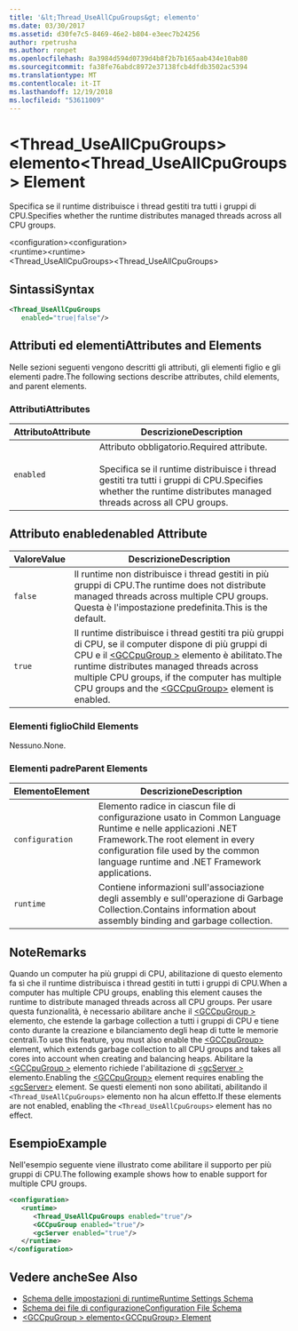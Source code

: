 ```yaml
---
title: '&lt;Thread_UseAllCpuGroups&gt; elemento'
ms.date: 03/30/2017
ms.assetid: d30fe7c5-8469-46e2-b804-e3eec7b24256
author: rpetrusha
ms.author: ronpet
ms.openlocfilehash: 8a3984d594d0739d4b8f2b7b165aab434e10ab80
ms.sourcegitcommit: fa38fe76abdc8972e37138fcb4dfdb3502ac5394
ms.translationtype: MT
ms.contentlocale: it-IT
ms.lasthandoff: 12/19/2018
ms.locfileid: "53611009"
---
```

# <a name="ltthreaduseallcpugroupsgt-element"></a><span data-ttu-id="9d3f5-102">&lt;Thread_UseAllCpuGroups&gt; elemento</span><span class="sxs-lookup"><span data-stu-id="9d3f5-102">&lt;Thread_UseAllCpuGroups&gt; Element</span></span>
<span data-ttu-id="9d3f5-103">Specifica se il runtime distribuisce i thread gestiti tra tutti i gruppi di CPU.</span><span class="sxs-lookup"><span data-stu-id="9d3f5-103">Specifies whether the runtime distributes managed threads across all CPU groups.</span></span>  
  
 <span data-ttu-id="9d3f5-104">\<configuration></span><span class="sxs-lookup"><span data-stu-id="9d3f5-104">\<configuration></span></span>  
<span data-ttu-id="9d3f5-105">\<runtime></span><span class="sxs-lookup"><span data-stu-id="9d3f5-105">\<runtime></span></span>  
<span data-ttu-id="9d3f5-106"><Thread_UseAllCpuGroups></span><span class="sxs-lookup"><span data-stu-id="9d3f5-106"><Thread_UseAllCpuGroups></span></span>  
  
## <a name="syntax"></a><span data-ttu-id="9d3f5-107">Sintassi</span><span class="sxs-lookup"><span data-stu-id="9d3f5-107">Syntax</span></span>  
  
```xml
<Thread_UseAllCpuGroups    
   enabled="true|false"/>  
```  
  
## <a name="attributes-and-elements"></a><span data-ttu-id="9d3f5-108">Attributi ed elementi</span><span class="sxs-lookup"><span data-stu-id="9d3f5-108">Attributes and Elements</span></span>  
 <span data-ttu-id="9d3f5-109">Nelle sezioni seguenti vengono descritti gli attributi, gli elementi figlio e gli elementi padre.</span><span class="sxs-lookup"><span data-stu-id="9d3f5-109">The following sections describe attributes, child elements, and parent elements.</span></span>  
  
### <a name="attributes"></a><span data-ttu-id="9d3f5-110">Attributi</span><span class="sxs-lookup"><span data-stu-id="9d3f5-110">Attributes</span></span>  
  
|<span data-ttu-id="9d3f5-111">Attributo</span><span class="sxs-lookup"><span data-stu-id="9d3f5-111">Attribute</span></span>|<span data-ttu-id="9d3f5-112">Descrizione</span><span class="sxs-lookup"><span data-stu-id="9d3f5-112">Description</span></span>|  
|---------------|-----------------|  
|`enabled`|<span data-ttu-id="9d3f5-113">Attributo obbligatorio.</span><span class="sxs-lookup"><span data-stu-id="9d3f5-113">Required attribute.</span></span><br /><br /> <span data-ttu-id="9d3f5-114">Specifica se il runtime distribuisce i thread gestiti tra tutti i gruppi di CPU.</span><span class="sxs-lookup"><span data-stu-id="9d3f5-114">Specifies whether the runtime distributes managed threads across all CPU groups.</span></span>|  
  
## <a name="enabled-attribute"></a><span data-ttu-id="9d3f5-115">Attributo enabled</span><span class="sxs-lookup"><span data-stu-id="9d3f5-115">enabled Attribute</span></span>  
  
|<span data-ttu-id="9d3f5-116">Valore</span><span class="sxs-lookup"><span data-stu-id="9d3f5-116">Value</span></span>|<span data-ttu-id="9d3f5-117">Descrizione</span><span class="sxs-lookup"><span data-stu-id="9d3f5-117">Description</span></span>|  
|-----------|-----------------|  
|`false`|<span data-ttu-id="9d3f5-118">Il runtime non distribuisce i thread gestiti in più gruppi di CPU.</span><span class="sxs-lookup"><span data-stu-id="9d3f5-118">The runtime does not distribute managed threads across multiple CPU groups.</span></span> <span data-ttu-id="9d3f5-119">Questa è l'impostazione predefinita.</span><span class="sxs-lookup"><span data-stu-id="9d3f5-119">This is the default.</span></span>|  
|`true`|<span data-ttu-id="9d3f5-120">Il runtime distribuisce i thread gestiti tra più gruppi di CPU, se il computer dispone di più gruppi di CPU e il [ \<GCCpuGroup >](../../../../../docs/framework/configure-apps/file-schema/runtime/gccpugroup-element.md) elemento è abilitato.</span><span class="sxs-lookup"><span data-stu-id="9d3f5-120">The runtime distributes managed threads across multiple CPU groups, if the computer has multiple CPU groups and the [\<GCCpuGroup>](../../../../../docs/framework/configure-apps/file-schema/runtime/gccpugroup-element.md) element is enabled.</span></span>|  
  
### <a name="child-elements"></a><span data-ttu-id="9d3f5-121">Elementi figlio</span><span class="sxs-lookup"><span data-stu-id="9d3f5-121">Child Elements</span></span>  
 <span data-ttu-id="9d3f5-122">Nessuno.</span><span class="sxs-lookup"><span data-stu-id="9d3f5-122">None.</span></span>  
  
### <a name="parent-elements"></a><span data-ttu-id="9d3f5-123">Elementi padre</span><span class="sxs-lookup"><span data-stu-id="9d3f5-123">Parent Elements</span></span>  
  
|<span data-ttu-id="9d3f5-124">Elemento</span><span class="sxs-lookup"><span data-stu-id="9d3f5-124">Element</span></span>|<span data-ttu-id="9d3f5-125">Descrizione</span><span class="sxs-lookup"><span data-stu-id="9d3f5-125">Description</span></span>|  
|-------------|-----------------|  
|`configuration`|<span data-ttu-id="9d3f5-126">Elemento radice in ciascun file di configurazione usato in Common Language Runtime e nelle applicazioni .NET Framework.</span><span class="sxs-lookup"><span data-stu-id="9d3f5-126">The root element in every configuration file used by the common language runtime and .NET Framework applications.</span></span>|  
|`runtime`|<span data-ttu-id="9d3f5-127">Contiene informazioni sull'associazione degli assembly e sull'operazione di Garbage Collection.</span><span class="sxs-lookup"><span data-stu-id="9d3f5-127">Contains information about assembly binding and garbage collection.</span></span>|  
  
## <a name="remarks"></a><span data-ttu-id="9d3f5-128">Note</span><span class="sxs-lookup"><span data-stu-id="9d3f5-128">Remarks</span></span>  
 <span data-ttu-id="9d3f5-129">Quando un computer ha più gruppi di CPU, abilitazione di questo elemento fa sì che il runtime distribuisca i thread gestiti in tutti i gruppi di CPU.</span><span class="sxs-lookup"><span data-stu-id="9d3f5-129">When a computer has multiple CPU groups, enabling this element causes the runtime to distribute managed threads across all CPU groups.</span></span> <span data-ttu-id="9d3f5-130">Per usare questa funzionalità, è necessario abilitare anche il [ \<GCCpuGroup >](../../../../../docs/framework/configure-apps/file-schema/runtime/gccpugroup-element.md) elemento, che estende la garbage collection a tutti i gruppi di CPU e tiene conto durante la creazione e bilanciamento degli heap di tutte le memorie centrali.</span><span class="sxs-lookup"><span data-stu-id="9d3f5-130">To use this feature, you must also enable the [\<GCCpuGroup>](../../../../../docs/framework/configure-apps/file-schema/runtime/gccpugroup-element.md) element, which extends garbage collection to all CPU groups and takes all cores into account when creating and balancing heaps.</span></span> <span data-ttu-id="9d3f5-131">Abilitare la [ \<GCCpuGroup >](../../../../../docs/framework/configure-apps/file-schema/runtime/gccpugroup-element.md) elemento richiede l'abilitazione di [ \<gcServer >](../../../../../docs/framework/configure-apps/file-schema/runtime/gcserver-element.md) elemento.</span><span class="sxs-lookup"><span data-stu-id="9d3f5-131">Enabling the [\<GCCpuGroup>](../../../../../docs/framework/configure-apps/file-schema/runtime/gccpugroup-element.md) element requires enabling the [\<gcServer>](../../../../../docs/framework/configure-apps/file-schema/runtime/gcserver-element.md) element.</span></span> <span data-ttu-id="9d3f5-132">Se questi elementi non sono abilitati, abilitando il `<Thread_UseAllCpuGroups>` elemento non ha alcun effetto.</span><span class="sxs-lookup"><span data-stu-id="9d3f5-132">If these elements are not enabled, enabling the `<Thread_UseAllCpuGroups>` element has no effect.</span></span>  
  
## <a name="example"></a><span data-ttu-id="9d3f5-133">Esempio</span><span class="sxs-lookup"><span data-stu-id="9d3f5-133">Example</span></span>  
 <span data-ttu-id="9d3f5-134">Nell'esempio seguente viene illustrato come abilitare il supporto per più gruppi di CPU.</span><span class="sxs-lookup"><span data-stu-id="9d3f5-134">The following example shows how to enable support for multiple CPU groups.</span></span>  
  
```xml  
<configuration>  
   <runtime>  
      <Thread_UseAllCpuGroups enabled="true"/>  
      <GCCpuGroup enabled="true"/>  
      <gcServer enabled="true"/>  
   </runtime>  
</configuration>  
```  
  
## <a name="see-also"></a><span data-ttu-id="9d3f5-135">Vedere anche</span><span class="sxs-lookup"><span data-stu-id="9d3f5-135">See Also</span></span>  
- [<span data-ttu-id="9d3f5-136">Schema delle impostazioni di runtime</span><span class="sxs-lookup"><span data-stu-id="9d3f5-136">Runtime Settings Schema</span></span>](../../../../../docs/framework/configure-apps/file-schema/runtime/index.md)  
- [<span data-ttu-id="9d3f5-137">Schema dei file di configurazione</span><span class="sxs-lookup"><span data-stu-id="9d3f5-137">Configuration File Schema</span></span>](../../../../../docs/framework/configure-apps/file-schema/index.md)  
- [<span data-ttu-id="9d3f5-138">\<GCCpuGroup > elemento</span><span class="sxs-lookup"><span data-stu-id="9d3f5-138">\<GCCpuGroup> Element</span></span>](../../../../../docs/framework/configure-apps/file-schema/runtime/gccpugroup-element.md)
